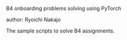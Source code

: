 B4 onboarding problems solving using PyTorch

author: Ryoichi Nakajo

The sample scripts to solve B4 assignments.
